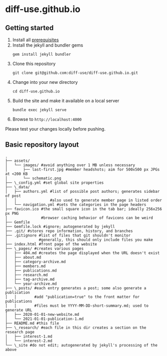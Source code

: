 diff-use.github.io
==================

Getting started
---------------

 1. Install all [prerequisites](https://jekyllrb.com/docs/installation/)
 1. Install the jekyll and bundler gems
    ```
    gem install jekyll bundler
    ```
 1. Clone this repository
    ```
    git clone git@github.com:diff-use/diff-use.github.io.git
    ```
 1. Change into your new directory
    ```
    cd diff-use.github.io
    ```
 1. Build the site and make it available on a local server
    ```
    bundle exec jekyll serve
    ```
 1. Browse to `http://localhost:4000`

Please test your changes locally before pushing.

Basic repository layout
-----------------------
```
.
├── assets/
│   └── images/ #avoid anything over 1 MB unless necessary
│       ├── last-first.jpg #member headshots; aim for 500x500 px JPGs at <200 KB
│       └── schematic.png
├── \_config.yml #set global site properties
├── \_data/
│   ├── authors.yml #list of possible post authors; generates sidebar of post
│   │               #also used to generate member page in listed order
│   └── navigation.yml #sets the categories in the page headers
├── favicon.ico #the small square icon in the tab bar; ideally 256x256 px PNG
│               #browser caching behavior of favicons can be weird
├── Gemfile
├── Gemfile.lock #ignore; autogenerated by jekyll
├── .git/ #stores repo information, history, and branches
├── .gitignore #list of files that git shouldn't monitor
│              #generally, this should only include files you make
├── index.html #front page of the website
├── \_pages/ #creates various pages
│   ├── 404.md #creates the page displayed when the URL doesn't exist
│   ├── about.md
│   ├── category-archive.md
│   ├── members.md
│   ├── publications.md
│   ├── research.md
│   ├── tag-archive.md
│   └── year-archive.md
├── \_posts/ #each entry generates a post; some also generate a publication
│   │        #add "publication=true" to the front matter for publications
│   │        #files must be YYYY-MM-DD-short-summary.md; used to generate URL
│   ├── 2020-01-01-new-website.md
│   └── 2021-01-01-publication-1.md
├── README.md #this file
├── \_research/ #each file in this dir creates a section on the research page
│   ├── interest-1.md
│   └── interest-2.md
└── \_site #do not edit; autogenerated by jekyll's processing of the above
```
